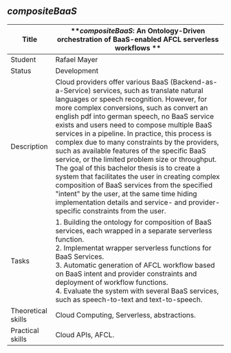 ## *compositeBaaS*

| Title | ***compositeBaaS*: An Ontology-Driven orchestration of BaaS-enabled AFCL serverless workflows ** |
| - | - | 
| Student | Rafael Mayer | 
| Status | Development | 
| Description | Cloud providers offer various BaaS (Backend-as-a-Service) services, such as translate natural languages or speech recognition. However, for more complex conversions, such as convert an english pdf into german speech, no BaaS service exists and users need to compose multiple BaaS services in a pipeline. In practice, this process is complex due to many constraints by the providers, such as available features of the specific BaaS service, or the limited problem size or throughput. The goal of this bachelor thesis is to create a system that facilitates the user in creating complex composition of BaaS services from the specified "intent" by the user, at the same time hiding implementation details and service- and provider-specific constraints from the user.|
|Tasks| 1. Building the ontology for composition of BaaS services, each wrapped in a separate serverless function.<br> 2. Implementat wrapper serverless functions for BaaS Services. <br> 3. Automatic generation of AFCL workflow based on BaaS intent and provider constraints and deployment of workflow functions.<br> 4. Evaluate the system with several BaaS services, such as speech-to-text and text-to-speech.|
| Theoretical skills | Cloud Computing, Serverless, abstractions. | 
| Practical skills | Cloud APIs, AFCL.|
